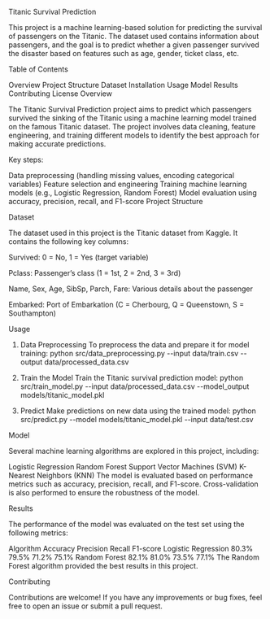 Titanic Survival Prediction

This project is a machine learning-based solution for predicting the survival of passengers on the Titanic. The dataset used contains information about passengers, and the goal is to predict whether a given passenger survived the disaster based on features such as age, gender, ticket class, etc.

Table of Contents

Overview
Project Structure
Dataset
Installation
Usage
Model
Results
Contributing
License
Overview

The Titanic Survival Prediction project aims to predict which passengers survived the sinking of the Titanic using a machine learning model trained on the famous Titanic dataset. The project involves data cleaning, feature engineering, and training different models to identify the best approach for making accurate predictions.

Key steps:

Data preprocessing (handling missing values, encoding categorical variables)
Feature selection and engineering
Training machine learning models (e.g., Logistic Regression, Random Forest)
Model evaluation using accuracy, precision, recall, and F1-score
Project Structure


Dataset

The dataset used in this project is the Titanic dataset from Kaggle. It contains the following key columns:

Survived: 0 = No, 1 = Yes (target variable)

Pclass: Passenger’s class (1 = 1st, 2 = 2nd, 3 = 3rd)

Name, Sex, Age, SibSp, Parch, Fare: Various details about the passenger

Embarked: Port of Embarkation (C = Cherbourg, Q = Queenstown, S = Southampton)

Usage

1. Data Preprocessing
To preprocess the data and prepare it for model training:
python src/data_preprocessing.py --input data/train.csv --output data/processed_data.csv

2. Train the Model
Train the Titanic survival prediction model:
python src/train_model.py --input data/processed_data.csv --model_output models/titanic_model.pkl

3. Predict
Make predictions on new data using the trained model:
python src/predict.py --model models/titanic_model.pkl --input data/test.csv

Model

Several machine learning algorithms are explored in this project, including:

Logistic Regression
Random Forest
Support Vector Machines (SVM)
K-Nearest Neighbors (KNN)
The model is evaluated based on performance metrics such as accuracy, precision, recall, and F1-score. Cross-validation is also performed to ensure the robustness of the model.

Results

The performance of the model was evaluated on the test set using the following metrics:

Algorithm	Accuracy	Precision	Recall	F1-score
Logistic Regression	80.3%	79.5%	71.2%	75.1%
Random Forest	82.1%	81.0%	73.5%	77.1%
The Random Forest algorithm provided the best results in this project.

Contributing

Contributions are welcome! If you have any improvements or bug fixes, feel free to open an issue or submit a pull request.

